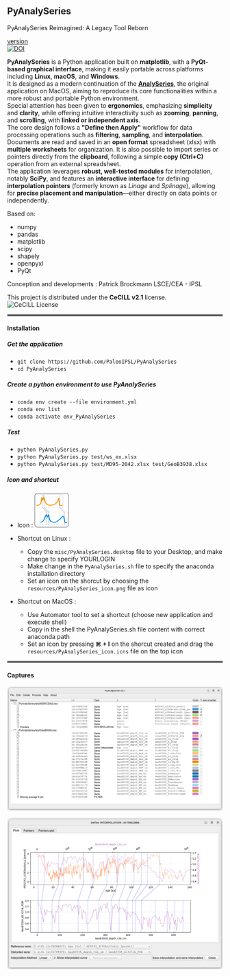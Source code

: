 ## PyAnalySeries

PyAnalySeries Reimagined: A Legacy Tool Reborn

[version](https://img.shields.io/badge/version-5.13-yellow)  
[![DOI](https://zenodo.org/badge/DOI/10.5281/zenodo.15238092.svg)](https://doi.org/10.5281/zenodo.15238092)

**PyAnalySeries** is a Python application built on **matplotlib**, with a **PyQt-based graphical interface**, making it easily portable across platforms including **Linux**, **macOS**, and **Windows**.  
It is designed as a modern continuation of the <a href="https://github.com/PaleoIPSL/AnalySeries" target="_blank">**AnalySeries**</a>, the original application on MacOS, aiming to reproduce its core functionalities within a more robust and portable Python environment.  
Special attention has been given to **ergonomics**, emphasizing **simplicity** and **clarity**, while offering intuitive interactivity such as **zooming**, **panning**, and **scrolling**, with **linked or independent axis**.  
The core design follows a **"Define then Apply"** workflow for data processing operations such as **filtering**, **sampling**, and **interpolation**.  
Documents are read and saved in an **open format** spreadsheet (xlsx) with **multiple worksheets** for organization. It is also possible to import series or pointers directly from the **clipboard**, following a simple **copy (Ctrl+C)** operation from an external spreadsheet.  
The application leverages **robust, well-tested modules** for interpolation, notably **SciPy**, and features an **interactive interface** for defining **interpolation pointers** (formerly known as *Linage* and *Splinage*), allowing for **precise placement and manipulation**—either directly on data points or independently.  

Based on:
 * numpy
 * pandas
 * matplotlib
 * scipy
 * shapely
 * openpyxl
 * PyQt

Conception and developments : Patrick Brockmann LSCE/CEA - IPSL

This project is distributed under the **CeCILL v2.1** license.  
![CeCILL License](https://img.shields.io/badge/license-CeCILL-blue)

<hr style="border:2px solid gray">

#### Installation

##### Get the application

 * `git clone https://github.com/PaleoIPSL/PyAnalySeries`
 * `cd PyAnalySeries`

##### Create a python environment to use PyAnalySeries 

 * `conda env create --file environment.yml`
 * `conda env list`
 * `conda activate env_PyAnalySeries`

##### Test

 * `python PyAnalySeries.py`
 * `python PyAnalySeries.py test/ws_ex.xlsx`
 * `python PyAnalySeries.py test/MD95-2042.xlsx test/GeoB3938.xlsx`

##### Icon and shortcut 

 * Icon : <img src="resources/PyAnalySeries_icon.png" alt="shortcut icon" width="80" />
 * Shortcut on Linux :
 	* Copy the `misc/PyAnalySeries.desktop` file to your Desktop, and make change to specify YOURLOGIN
 	* Make change in the `PyAnalySeries.sh` file to specify the anaconda installation directory
	* Set an icon on the shorcut by choosing the `resources/PyAnalySeries_icon.png` file as icon

 * Shortcut on MacOS :
 	* Use Automator tool to set a shortcut (choose new application and execute shell)
	* Copy in the shell the PyAnalySeries.sh file content with correct anaconda path
	* Set an icon by pressing **⌘ + I** on the shorcut created and drag the `resources/PyAnalySeries_icon.icns` file on the top icon 

<hr style="border:2px solid gray">

#### Captures

![ScreenShot1](misc/capture_01.png) 


![ScreenShot2](misc/capture_02.png) 

